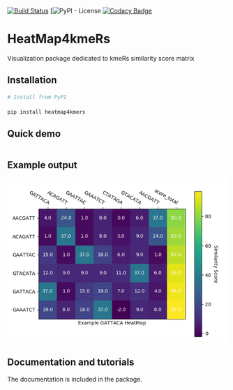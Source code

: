 [![Build Status](https://travis-ci.com/RafalUrniaz/HeatMap4kmeRs.svg?branch=master)](https://travis-ci.com/RafalUrniaz/HeatMap4kmeRs)
[![PyPI - License](https://img.shields.io/pypi/l/heatmap4kmers.svg?color=green)
[![Codacy Badge](https://api.codacy.com/project/badge/Grade/6b812f650f264b9ca7e720d80e2f5b28)](https://www.codacy.com/app/RafalUrniaz/HeatMap4kmeRs?utm_source=github.com&amp;utm_medium=referral&amp;utm_content=RafalUrniaz/HeatMap4kmeRs&amp;utm_campaign=Badge_Grade)

# HeatMap4kmeRs

Visualization package dedicated to kmeRs similarity score matrix

## Installation

```python
# Install from PyPI 

pip install heatmap4kmers

```

## Quick demo 

```python

```
## Example output

![Figure_2.png](Examples/Figure_2.png)


## Documentation and tutorials 

The documentation is included in the package.
